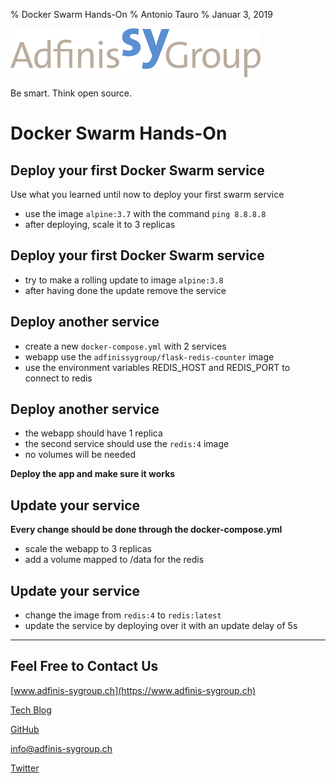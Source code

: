 % Docker Swarm Hands-On
% Antonio Tauro
% Januar 3, 2019

![](static/adfinis_sygroup_logo.png)

Be smart. Think open source.

# Docker Swarm Hands-On

## Deploy your first Docker Swarm service

Use what you learned until now to deploy your first swarm service

* use the image `alpine:3.7`  with the command `ping 8.8.8.8`
* after deploying, scale it to 3 replicas

## Deploy your first Docker Swarm service

* try to make a rolling update to image `alpine:3.8`
* after having done the update remove the service

## Deploy another service

* create a new `docker-compose.yml` with 2 services
* webapp use the `adfinissygroup/flask-redis-counter` image
* use the environment variables REDIS_HOST and REDIS_PORT to connect to redis

## Deploy another service

* the webapp should have 1 replica
* the second service should use the `redis:4` image
* no volumes will be needed

**Deploy the app and make sure it works**

## Update your service

**Every change should be done through the docker-compose.yml**

* scale the webapp to 3 replicas
* add a volume mapped to /data for the redis

## Update your service

* change the image from `redis:4` to `redis:latest`
* update the service by deploying over it with an update delay of 5s

---

## Feel Free to Contact Us

[www.adfinis-sygroup.ch](https://www.adfinis-sygroup.ch)

[Tech Blog](https://www.adfinis-sygroup.ch/blog)

[GitHub](https://github.com/adfinis-sygroup)

<info@adfinis-sygroup.ch>

[Twitter](https://twitter.com/adfinissygroup)
